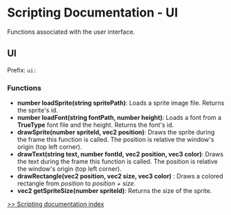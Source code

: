 # Scripting Documentation - UI
Functions associated with the user interface.

## UI
Prefix: ``ui:``

### Functions
- **number loadSprite(string spritePath)**: Loads a sprite image file. Returns the sprite's id.
- **number loadFont(string fontPath, number height)**: Loads a font from a **TrueType** font file and the height. Returns the font's id.
- **drawSprite(number spriteId, vec2 position)**: Draws the sprite during the frame this function is called. The position is relative the window's origin (top left corner).
- **drawText(string text, number fontId, vec2 position, vec3 color)**: Draws the text during the frame this function is called. The position is relative the window's origin (top left corner).
- **drawRectangle(vec2 position, vec2 size, vec3 color)** : Draws a colored rectangle from *position* to *position + size*.
- **vec2 getSpriteSize(number spriteId)**: Returns the size of the sprite.

[>> Scripting documentation index](../index.md)